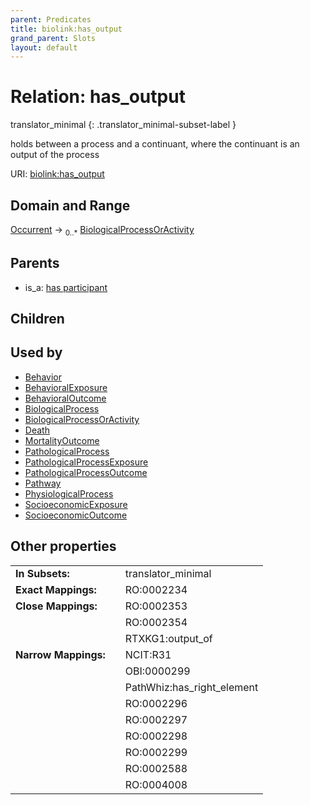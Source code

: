 ```yaml
---
parent: Predicates
title: biolink:has_output
grand_parent: Slots
layout: default
---
```


# Relation: has_output

translator_minimal
{: .translator_minimal-subset-label }


holds between a process and a continuant, where the continuant is an output of the process

URI: [biolink:has_output](https://w3id.org/biolink/vocab/has_output)

## Domain and Range

[Occurrent](Occurrent.md) ->  <sub>0..\*</sub> [BiologicalProcessOrActivity](BiologicalProcessOrActivity.md)

## Parents

 *  is_a: [has participant](has_participant.md)

## Children


## Used by

 * [Behavior](Behavior.md)
 * [BehavioralExposure](BehavioralExposure.md)
 * [BehavioralOutcome](BehavioralOutcome.md)
 * [BiologicalProcess](BiologicalProcess.md)
 * [BiologicalProcessOrActivity](BiologicalProcessOrActivity.md)
 * [Death](Death.md)
 * [MortalityOutcome](MortalityOutcome.md)
 * [PathologicalProcess](PathologicalProcess.md)
 * [PathologicalProcessExposure](PathologicalProcessExposure.md)
 * [PathologicalProcessOutcome](PathologicalProcessOutcome.md)
 * [Pathway](Pathway.md)
 * [PhysiologicalProcess](PhysiologicalProcess.md)
 * [SocioeconomicExposure](SocioeconomicExposure.md)
 * [SocioeconomicOutcome](SocioeconomicOutcome.md)

## Other properties

|  |  |  |
| --- | --- | --- |
| **In Subsets:** | | translator_minimal |
| **Exact Mappings:** | | RO:0002234 |
| **Close Mappings:** | | RO:0002353 |
|  | | RO:0002354 |
|  | | RTXKG1:output_of |
| **Narrow Mappings:** | | NCIT:R31 |
|  | | OBI:0000299 |
|  | | PathWhiz:has_right_element |
|  | | RO:0002296 |
|  | | RO:0002297 |
|  | | RO:0002298 |
|  | | RO:0002299 |
|  | | RO:0002588 |
|  | | RO:0004008 |

